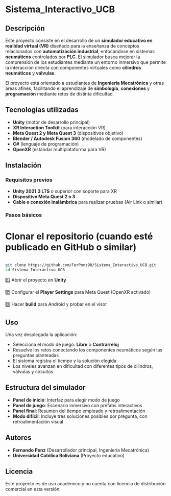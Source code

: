 # Sistema_Interactivo_UCB

## Descripción

Este proyecto consiste en el desarrollo de un **simulador educativo en realidad virtual (VR)** diseñado para la enseñanza de conceptos relacionados con **automatización industrial**, enfocándose en sistemas **neumáticos** controlados por **PLC**. El simulador busca mejorar la comprensión de los estudiantes mediante un entorno inmersivo que permite la interacción directa con componentes virtuales como **cilindros neumáticos** y **válvulas**.

El proyecto está orientado a estudiantes de **Ingeniería Mecatrónica** y otras áreas afines, facilitando el aprendizaje de **simbología**, **conexiones** y **programación** mediante retos de distinta dificultad.

## Tecnologías utilizadas

* **Unity** (motor de desarrollo principal)
* **XR Interaction Toolkit** (para interacción VR)
* **Meta Quest 2 y Meta Quest 3** (dispositivos objetivo)
* **Blender / Autodesk Fusion 360** (modelado de componentes)
* **C#** (lenguaje de programación)
* **OpenXR** (estándar multiplataforma para VR)

## Instalación

### Requisitos previos

* **Unity 2021.3 LTS** o superior con soporte para XR
* **Dispositivo Meta Quest 2 o 3**
* **Cable o conexión inalámbrica** para realizar pruebas (Air Link o similar)

### Pasos básicos


# Clonar el repositorio (cuando esté publicado en GitHub o similar)
```bash

git clone https://github.com/FerPonz98/Sistema_Interactivo_UCB.git
cd Sistema_Interactivo_UCB
```


1️⃣ Abrir el proyecto en **Unity**


2️⃣ Configurar el **Player Settings** para Meta Quest (OpenXR activado)


3️⃣ Hacer **build** para Android y probar en el visor

## Uso

Una vez desplegada la aplicación:

* Selecciona el modo de juego: **Libre** o **Contrarreloj**
* Resuelve los retos conectando los componentes neumáticos según las preguntas planteadas
* El sistema registra el tiempo y la solución elegida
* Los niveles avanzan en dificultad con diferentes tipos de cilindros, válvulas y circuitos

## Estructura del simulador

* **Panel de inicio**: Interfaz para elegir modo de juego
* **Panel de juego**: Escenario inmersivo con prefabs interactivos
* **Panel final**: Resumen del tiempo empleado y retroalimentación
* **Modo difícil**: Incluye tres soluciones posibles por pregunta, con retroalimentación visual

## Autores

* **Fernando Ponz** (Desarrollador principal, Ingeniería Mecatrónica)
* **Universidad Católica Boliviana** (Proyecto educativo)

## Licencia

Este proyecto es de uso académico y no cuenta con licencia de distribución comercial en esta versión.
